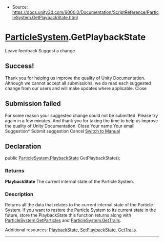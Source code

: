 * Source: https://docs.unity3d.com/6000.0/Documentation/ScriptReference/ParticleSystem.GetPlaybackState.html

#  [ParticleSystem](https://docs.unity3d.com/6000.0/Documentation/ScriptReference/ParticleSystem.html).GetPlaybackState
Leave feedback
Suggest a change
## Success!
Thank you for helping us improve the quality of Unity Documentation. Although we cannot accept all submissions, we do read each suggested change from our users and will make updates where applicable.
Close
## Submission failed
For some reason your suggested change could not be submitted. Please <a>try again</a> in a few minutes. And thank you for taking the time to help us improve the quality of Unity Documentation.
Close
Your name Your email Suggestion* Submit suggestion
Cancel
[Switch to Manual](https://docs.unity3d.com/6000.0/Documentation/Manual/class-ParticleSystem.html "Go to ParticleSystem Component in the Manual")
## Declaration
public [ParticleSystem.PlaybackState](https://docs.unity3d.com/6000.0/Documentation/ScriptReference/ParticleSystem.PlaybackState.html) GetPlaybackState(); 
### Returns
**PlaybackState** The current internal state of the Particle System. 
### Description
Returns all the data that relates to the current internal state of the Particle System.
If you want to restore the Particle System to its current state in the future, store the PlaybackState this function returns along with [ParticleSystem.GetParticles](https://docs.unity3d.com/6000.0/Documentation/ScriptReference/ParticleSystem.GetParticles.html) and [ParticleSystem.GetTrails](https://docs.unity3d.com/6000.0/Documentation/ScriptReference/ParticleSystem.GetTrails.html).  
  
Additional resources: [PlaybackState](https://docs.unity3d.com/6000.0/Documentation/ScriptReference/ParticleSystem.PlaybackState.html), [SetPlaybackState](https://docs.unity3d.com/6000.0/Documentation/ScriptReference/ParticleSystem.SetPlaybackState.html), [GetTrails](https://docs.unity3d.com/6000.0/Documentation/ScriptReference/ParticleSystem.GetTrails.html).
* * *
